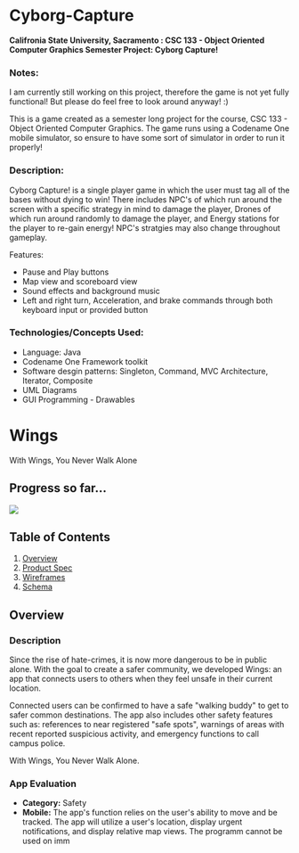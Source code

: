 # Cyborg-Capture
**Califronia State University, Sacramento : CSC 133 - Object Oriented Computer Graphics Semester Project: Cyborg Capture!**

### Notes:
I am currently still working on this project, therefore the game is not yet fully functional! But please do feel free to look around anyway! :)

This is a game created as a semester long project for the course, CSC 133 - Object Oriented Computer Graphics. The game runs using a Codename One mobile simulator, so ensure to have some sort of simulator in order to run it properly!


### Description:
Cyborg Capture! is a single player game in which the user must tag all of the bases without dying to win! There includes NPC's of which run around the screen with a specific strategy in mind to damage the player, Drones of which run around randomly to damage the player, and Energy stations for the player to re-gain energy! NPC's stratgies may also change throughout gameplay. 

Features:
- Pause and Play buttons
- Map view and scoreboard view
- Sound effects and background music
- Left and right turn, Acceleration, and brake commands through both keyboard input or provided button 


### Technologies/Concepts Used:
- Language:  Java
- Codename One Framework toolkit
- Software desgin patterns: Singleton, Command, MVC Architecture, Iterator, Composite
- UML Diagrams
- GUI Programming - Drawables

# Wings
With Wings, You Never Walk Alone

## Progress so far...
<img src="5-5-walkthrough.gif">

## Table of Contents
1. [Overview](#Overview)
1. [Product Spec](#Product-Spec)
1. [Wireframes](#Wireframes)
2. [Schema](#Schema)

## Overview
### Description
Since the rise of hate-crimes, it is now more dangerous to be in public alone. With the goal to create a safer community, we developed Wings: an app that connects users to others when they feel unsafe in their current location. 

Connected users can be confirmed to have a safe "walking buddy" to get to safer common destinations. The app also includes other safety features such as: references to near registered "safe spots", warnings of areas with recent reported suspicious activity, and emergency functions to call campus police. 

With Wings, You Never Walk Alone. 

### App Evaluation
- **Category:** Safety
- **Mobile:** The app's function relies on the user's ability to move and be tracked. The app will utilize a user's location, display urgent notifications, and display relative map views. The programm cannot be used on imm
